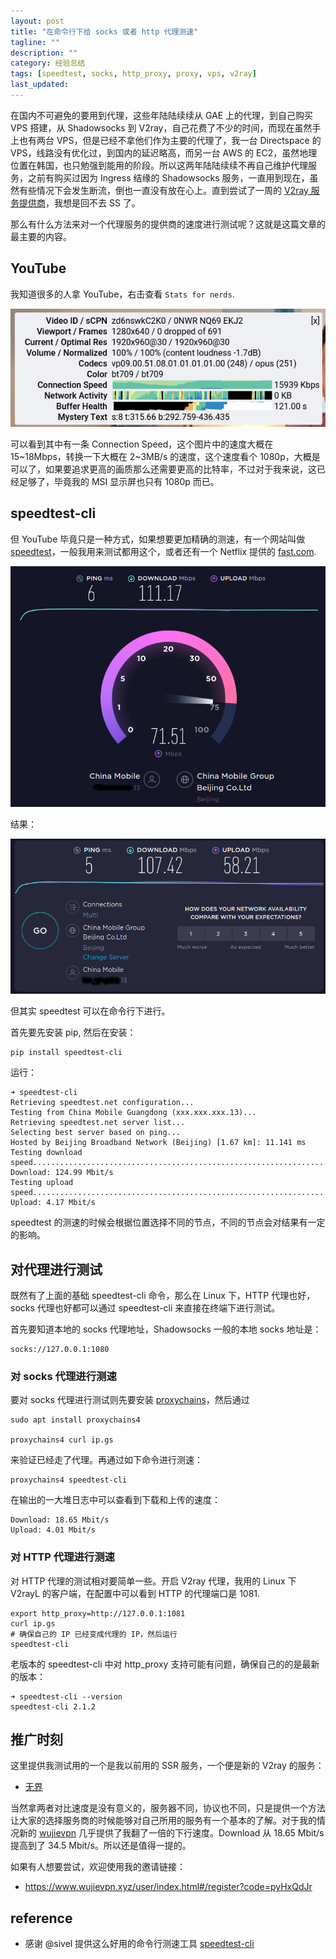 ```yaml
---
layout: post
title: "在命令行下给 socks 或者 http 代理测速"
tagline: ""
description: ""
category: 经验总结
tags: [speedtest, socks, http_proxy, proxy, vps, v2ray]
last_updated:
---
```


在国内不可避免的要用到代理，这些年陆陆续续从 GAE 上的代理，到自己购买 VPS 搭建，从 Shadowsocks 到 V2ray，自己花费了不少的时间，而现在虽然手上也有两台 VPS，但是已经不拿他们作为主要的代理了，我一台 Directspace 的 VPS，线路没有优化过，到国内的延迟略高，而另一台 AWS 的 EC2，虽然地理位置在韩国，也只勉强到能用的阶段。所以这两年陆陆续续不再自己维护代理服务，之前有购买过因为 Ingress 结缘的 Shadowsocks 服务，一直用到现在，虽然有些情况下会发生断流，倒也一直没有放在心上。直到尝试了一周的 [V2ray 服务提供商](https://www.wujievpn.xyz/user/index.html#/register?code=pyHxQdJr)，我想是回不去 SS 了。

那么有什么方法来对一个代理服务的提供商的速度进行测试呢？这就是这篇文章的最主要的内容。

## YouTube
我知道很多的人拿 YouTube，右击查看 `Stats for nerds`.

![youtube stats for nerds](/assets/youtube-stats-for-nerds.png)

可以看到其中有一条 Connection Speed，这个图片中的速度大概在 15~18Mbps，转换一下大概在 2~3MB/s 的速度，这个速度看个 1080p，大概是可以了，如果要追求更高的画质那么还需要更高的比特率，不过对于我来说，这已经足够了，毕竟我的 MSI 显示屏也只有 1080p 而已。

## speedtest-cli
但 YouTube 毕竟只是一种方式，如果想要更加精确的测速，有一个网站叫做 [speedtest](https://www.speedtest.net/)，一般我用来测试都用这个，或者还有一个 Netflix 提供的 [fast.com](https://fast.com/).

![speedtest web](/assets/speedtest-web-running.png)

结果：

![speedtest web result](/assets/speedtest-web-result.png)

但其实 speedtest 可以在命令行下进行。

首先要先安装 pip, 然后在安装：

	pip install speedtest-cli

运行：

	➜ speedtest-cli
	Retrieving speedtest.net configuration...
	Testing from China Mobile Guangdong (xxx.xxx.xxx.13)...
	Retrieving speedtest.net server list...
	Selecting best server based on ping...
	Hosted by Beijing Broadband Network (Beijing) [1.67 km]: 11.141 ms
	Testing download speed................................................................................
	Download: 124.99 Mbit/s
	Testing upload speed......................................................................................................
	Upload: 4.17 Mbit/s

speedtest 的测速的时候会根据位置选择不同的节点，不同的节点会对结果有一定的影响。

## 对代理进行测试
既然有了上面的基础 speedtest-cli 命令，那么在 Linux 下，HTTP 代理也好，socks 代理也好都可以通过 speedtest-cli 来直接在终端下进行测试。

首先要知道本地的 socks 代理地址，Shadowsocks 一般的本地 socks 地址是：

	socks://127.0.0.1:1080

### 对 socks 代理进行测速
要对 socks 代理进行测试则先要安装 [proxychains](/post/2017/02/terminal-sock5-proxy.html)，然后通过

	sudo apt install proxychains4

	proxychains4 curl ip.gs

来验证已经走了代理。再通过如下命令进行测速：

	proxychains4 speedtest-cli

在输出的一大堆日志中可以查看到下载和上传的速度：

	Download: 18.65 Mbit/s
	Upload: 4.01 Mbit/s

### 对 HTTP 代理进行测速
对 HTTP 代理的测试相对要简单一些。开启 V2ray 代理，我用的 Linux 下 V2rayL 的客户端，在配置中可以看到 HTTP 的代理端口是 1081.

	export http_proxy=http://127.0.0.1:1081
	curl ip.gs
	# 确保自己的 IP 已经变成代理的 IP，然后运行
	speedtest-cli

老版本的 speedtest-cli 中对 http_proxy 支持可能有问题，确保自己的的是最新的版本：

	➜ speedtest-cli --version
	speedtest-cli 2.1.2


## 推广时刻

这里提供我测试用的一个是我以前用的 SSR 服务，一个便是新的 V2ray 的服务：

- [无界](https://www.wujievpn.xyz/user/index.html#/register?code=pyHxQdJr)

当然拿两者对比速度是没有意义的，服务器不同，协议也不同，只是提供一个方法让大家的选择服务商的时候能够对自己所用的服务有一个基本的了解。对于我的情况新的 [wujievpn](https://www.wujievpn.xyz/user/index.html#/register?code=pyHxQdJr) 几乎提供了我翻了一倍的下行速度。Download 从 18.65 Mbit/s 提高到了 34.5 Mbit/s。所以还是值得一提的。

如果有人想要尝试，欢迎使用我的邀请链接：

- <https://www.wujievpn.xyz/user/index.html#/register?code=pyHxQdJr>

## reference

- 感谢 @sivel 提供这么好用的命令行测速工具 [speedtest-cli](https://github.com/sivel/speedtest-cli)
